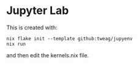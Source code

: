 # Jupyter Lab

This is created with:

```
nix flake init --template github:tweag/jupyenv
nix run
```
and then edit the kernels.nix file.
